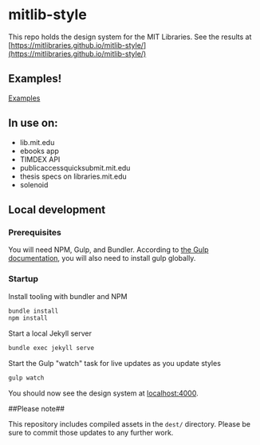 # mitlib-style

This repo holds the design system for the MIT Libraries. See the results at [https://mitlibraries.github.io/mitlib-style/](https://mitlibraries.github.io/mitlib-style/)

## Examples!

[Examples](examples.md)

## In use on:
* lib.mit.edu
* ebooks app
* TIMDEX API
* publicaccessquicksubmit.mit.edu
* thesis specs on libraries.mit.edu
* solenoid

## Local development

### Prerequisites

You will need NPM, Gulp, and Bundler. According to [the Gulp documentation](https://gulpjs.com/docs/en/getting-started/quick-start/), you will also need to install gulp globally.

### Startup

Install tooling with bundler and NPM

```bash
bundle install
npm install
```

Start a local Jekyll server

```bash
bundle exec jekyll serve
```

Start the Gulp "watch" task for live updates as you update styles

```bash
gulp watch
```

You should now see the design system at [localhost:4000](http://localhost:4000/).

##Please note##

This repository includes compiled assets in the `dest/` directory. Please be sure to commit those updates to any further work.
